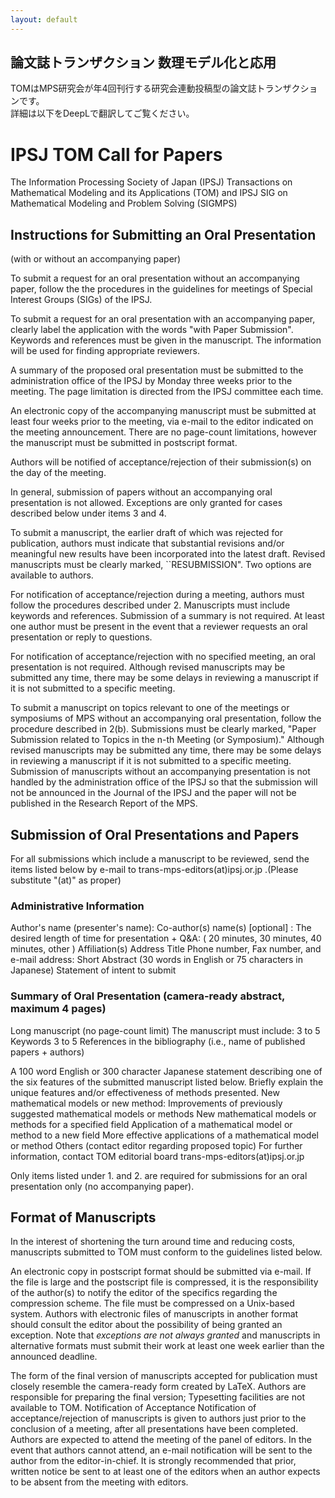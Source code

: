 ```yaml
---
layout: default
---
```



## 論文誌トランザクション 数理モデル化と応用

TOMはMPS研究会が年4回刊行する研究会連動投稿型の論文誌トランザクションです。  
詳細は以下をDeepLで翻訳してご覧ください。

# IPSJ TOM Call for Papers

The Information Processing Society of Japan (IPSJ)
Transactions on Mathematical Modeling and its Applications (TOM)
and IPSJ SIG on Mathematical Modeling and Problem Solving (SIGMPS)

## Instructions for Submitting an Oral Presentation

(with or without an accompanying paper)

To submit a request for an oral presentation without an accompanying paper, follow the the procedures in the guidelines for meetings of Special Interest Groups (SIGs) of the IPSJ.

To submit a request for an oral presentation with an accompanying paper, clearly label the application with the words "with Paper Submission". Keywords and references must be given in the manuscript. The information will be used for finding appropriate reviewers.

A summary of the proposed oral presentation must be submitted to the administration office of the IPSJ by Monday three weeks prior to the meeting. The page limitation is directed from the IPSJ committee each time.

An electronic copy of the accompanying manuscript must be submitted at least four weeks prior to the meeting, via e-mail to the editor indicated on the meeting announcement. There are no page-count limitations, however the manuscript must be submitted in postscript format.

Authors will be notified of acceptance/rejection of their submission(s) on the day of the meeting.

In general, submission of papers without an accompanying oral presentation is not allowed. Exceptions are only granted for cases described below under items 3 and 4.

To submit a manuscript, the earlier draft of which was rejected for publication, authors must indicate that substantial revisions and/or meaningful new results have been incorporated into the latest draft. Revised manuscripts must be clearly marked, ``RESUBMISSION". Two options are available to authors.

For notification of acceptance/rejection during a meeting, authors must follow the procedures described under 2. Manuscripts must include keywords and references. Submission of a summary is not required. At least one author must be present in the event that a reviewer requests an oral presentation or reply to questions.

For notification of acceptance/rejection with no specified meeting, an oral presentation is not required. Although revised manuscripts may be submitted any time, there may be some delays in reviewing a manuscript if it is not submitted to a specific meeting.

To submit a manuscript on topics relevant to one of the meetings or symposiums of MPS without an accompanying oral presentation, follow the procedure described in 2(b). Submissions must be clearly marked, "Paper Submission related to Topics in the n-th Meeting (or Symposium)." Although revised manuscripts may be submitted any time, there may be some delays in reviewing a manuscript if it is not submitted to a specific meeting.
Submission of manuscripts without an accompanying presentation is not handled by the administration office of the IPSJ so that the submission will not be announced in the Journal of the IPSJ and the paper will not be published in the Research Report of the MPS.

## Submission of Oral Presentations and Papers

For all submissions which include a manuscript to be reviewed, send the items listed below by e-mail to trans-mps-editors(at)ipsj.or.jp .(Please substitute "(at)" as proper)

### Administrative Information

Author's name (presenter's name):
Co-author(s) name(s) [optional] :
The desired length of time for presentation + Q&A:
( 20 minutes, 30 minutes, 40 minutes, other )
Affiliation(s)
Address
Title
Phone number, Fax number, and e-mail address:
Short Abstract (30 words in English or 75 characters in Japanese)
Statement of intent to submit

### Summary of Oral Presentation (camera-ready abstract, maximum 4 pages)

Long manuscript (no page-count limit)
The manuscript must include:
3 to 5 Keywords
3 to 5 References in the bibliography
(i.e., name of published papers + authors)

A 100 word English or 300 character Japanese statement describing one of the six features of the submitted manuscript listed below. Briefly explain the unique features and/or effectiveness of methods presented.
New mathematical models or new method:
Improvements of previously suggested mathematical models or methods
New mathematical models or methods for a specified field
Application of a mathematical model or method to a new field
More effective applications of a mathematical model or method
Others (contact editor regarding proposed topic)
For further information, contact TOM editorial board trans-mps-editors(at)ipsj.or.jp

Only items listed under 1. and 2. are required for submissions for an oral presentation only (no accompanying paper).

## Format of Manuscripts

In the interest of shortening the turn around time and reducing costs, manuscripts submitted to TOM must conform to the guidelines listed below.

An electronic copy in postscript format should be submitted via e-mail. If the file is large and the postscript file is compressed, it is the responsibility of the author(s) to notify the editor of the specifics regarding the compression scheme. The file must be compressed on a Unix-based system. Authors with electronic files of manuscripts in another format should consult the editor about the possibility of being granted an exception. Note that *exceptions are not always granted* and manuscripts in alternative formats must submit their work at least one week earlier than the announced deadline.

The form of the final version of manuscripts accepted for publication must closely resemble the camera-ready form created by LaTeX. Authors are responsible for preparing the final version; Typesetting facilities are not available to TOM.
Notification of Acceptance
Notification of acceptance/rejection of manuscripts is given to authors just prior to the conclusion of a meeting, after all presentations have been completed. Authors are expected to attend the meeting of the panel of editors. In the event that authors cannot attend, an e-mail notification will be sent to the author from the editor-in-chief. It is strongly recommended that prior, written notice be sent to at least one of the editors when an author expects to be absent from the meeting with editors.
